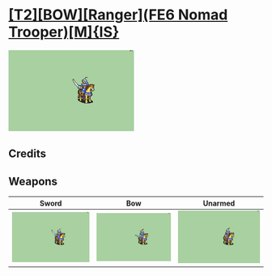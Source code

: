 # [\[T2\]\[BOW\]\[Ranger\]\(FE6 Nomad Trooper\)\[M\]{IS}](./)

<img src="./1.%20Sword/Sword_000.png" alt="[T2][BOW][Ranger](FE6 Nomad Trooper)[M]{IS} standing" />

## Credits



## Weapons


|Sword |Bow |Unarmed |
|  :---: | :---: | :---: |
| <img alt="Sword animation" src="./1.%20Sword/Sword.gif" /> | <img alt="Bow animation" src="./5.%20Bow/Bow.gif" /> | <img alt="Unarmed animation" src="./8.%20Unarmed/Unarmed.gif" /> |
